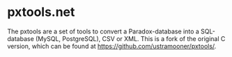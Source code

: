 # pxtools.net
The pxtools are a set of tools to convert a Paradox-database into a SQL-database (MySQL, PostgreSQL), CSV or XML. This is a fork of the original C version, which can be found at https://github.com/ustramooner/pxtools/.
